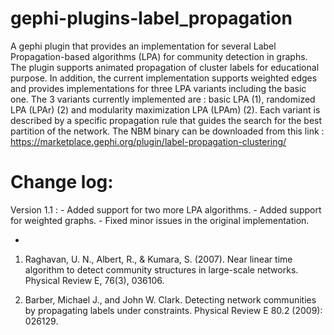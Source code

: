 gephi-plugins-label_propagation
===============================

A gephi plugin that provides an implementation for several Label Propagation-based algorithms (LPA) for community detection in graphs. 
The plugin supports animated propagation of cluster labels for educational purpose. In addition, the current implementation supports weighted edges and provides implementations for three LPA variants including the basic one. The 3 variants currently implemented are : basic LPA (1), randomized LPA (LPAr) (2) and modularity maximization LPA (LPAm) (2). Each variant is described by a specific propagation rule that guides the search for the best partition of the network. The NBM binary can be downloaded from this link : https://marketplace.gephi.org/plugin/label-propagation-clustering/

Change log:
===========
Version 1.1 : - Added support for two more LPA algorithms.
              - Added support for weighted graphs.
              - Fixed minor issues in the original implementation.

-
1. Raghavan, U. N., Albert, R., & Kumara, S. (2007). Near linear time algorithm to detect community structures in large-scale networks. Physical Review E, 76(3), 036106.

2. Barber, Michael J., and John W. Clark. Detecting network communities by propagating labels under constraints. Physical Review E 80.2 (2009): 026129.

